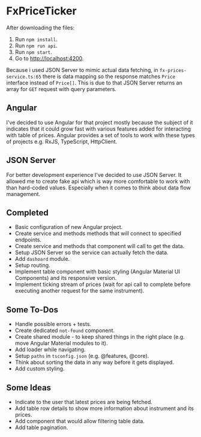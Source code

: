 # FxPriceTicker
After downloading the files:
1. Run `npm install`.
2. Run `npm run api`.
3. Run `npm start`.
4. Go to [http://localhost:4200](http://localhost:4200).

Because i used JSON Server to mimic actual data fetching, in `fx-prices-service.ts:65` there is data mapping so the response matches `Price` interface instead of `Price[]`. This is due to that JSON Server returns an array for `GET` request with query parameters.


## Angular
I've decided to use Angular for that project mostly because the subject of it indicates that it could grow fast with various features added for interacting with table of prices. Angular provides a set of tools to work with these types of projects e.g. RxJS, TypeScript, HttpClient.


## JSON Server
For better development experience I've decided to use JSON Server. It allowed me to create fake api which is way more comfortable to work with than hard-coded values. Especially when it comes to think about data flow management.


## Completed
- Basic configuration of new Angular project.
- Create service and methods methods that will connect to specified endpoints.
- Create service and methods that component will call to get the data.
- Setup JSON Server so the service can actually fetch the data.
- Add `dashoard` module.
- Setup routing.
- Implement table component with basic styling (Angular Material UI Components) and its responsive version.
- Implement ticking stream of prices (wait for api call to complete before executing another request for the same instrument).


## Some To-Dos
- Handle possible errors + tests.
- Create dedicated `not-found` component.
- Create shared module - to keep shared things in the right place (e.g. move Angular Material modules to it).
- Add loader while navigating.
- Setup `paths` in `tsconfig.json` (e.g. @features, @core).
- Think about sorting the data in any way before it gets displayed.
- Add custom styling.


## Some Ideas
- Indicate to the user that latest prices are being fetched.
- Add table row details to show more information about instrument and its prices.
- Add component that would allow filtering table data.
- Add table pagination.
